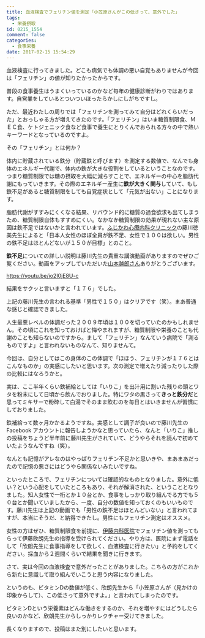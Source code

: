 ```yaml
---
title: 血液検査でフェリチン値を測定「小笠原さんがこの低さって、意外でした」
tags:
  - 栄養摂取
id: 0215_1554
comment: false
categories:
  - 食事栄養
date: 2017-02-15 15:54:29
---
```


血液検査に行ってきました。どこも病気でも体調の悪い自覚もありませんが今回は「フェリチン」の値が知りたかったからです。

普段の食事養生はうまくいっているのかなど毎年の健康診断がわりではあります。自営業をしているとついついほったらかしにしがちですし。

ただ、最近わたしの周りでは「フェリチンを測ってみて自分はどれくらいだった」とおっしゃる方が増えてきたのです。「フェリチン」はいま糖質制限食、ＭＥＣ食、ケトジェニック食など食事で養生にとりくんでおられる方々の中で熱いキーワードとなっているのですよ。

その「フェリチン」とは何か？
<!--more-->
<script async src="//pagead2.googlesyndication.com/pagead/js/adsbygoogle.js"></script>
<!-- レスポンシブ -->
<ins class="adsbygoogle"
     style="display:block"
     data-ad-client="ca-pub-1326353612309906"
     data-ad-slot="9574351073"
     data-ad-format="auto"></ins>
<script>
(adsbygoogle = window.adsbygoogle || []).push({});
</script>

体内に貯蔵されている鉄分（貯蔵鉄と呼びます）を測定する数値で、なんでも身体のエネルギー代謝で、体内の鉄が大きな役割をしているということなのです。つまり糖質制限では糖の摂取を大幅に減らすことで、エネルギーの中心を脂肪代謝にもっていきます。その際のエネルギー産生に**鉄が大きく関与**していて、もし鉄不足があると糖質制限をしても自覚症状として「元気が出ない」ことになります。

脂肪代謝がすすみにくくなる結果、リバウンド的に糖質の過食欲求も出てしまうため、糖質制限自体もすすめにくい。なかなか糖質制限の効果が現れない主な原因は鉄不足ではないかと言われています。[ふじかわ心療内科クリニック](http://www.myclinic.ne.jp/fujikawa_cli/pc/)の藤川徳美先生によると「日本人女性のほぼ全員が鉄不足、女性で１００は欲しい。男性の鉄不足はほとんどないが１５０が目標」とのこと。

**鉄不足**についての詳しい説明は藤川先生の貴重な講演動画がありますのでぜひご覧ください。動画をアップしていただいた[山本越郎さん](https://www.facebook.com/yart0108)ありがとうございます。

https://youtu.be/io2I0jE8U-c

結果をサクッと言いますと「１７６」でした。

上記の藤川先生の言われる基準「男性で１５０」はクリアです（笑）。まあ普通な感じと確認できました。

人生最悪レベルの体調だった２００９年頃は１００を切っていたのかもしれません。その頃にこれを知っておけばと悔やまれますが、糖質制限や栄養のことも代謝のことも知らないのですから。まして「フェリチン」なんていう病院で「測るものですよ」と言われないものなんて、知りませんて。

今回は、自分としてはこの身体のこの体調で「ほほう、フェリチンが１７６とはこんなものか」の実感にしたいと思います。次の測定で増えたり減ったりした際の比較にはなろうかと。

実は、ここ半年くらい鉄補給としては「いりこ」を出汁用に割いた残りの頭とワタを粉末にして日頃から飲んでおりました。特にワタの黒さって**きっと鉄分だ**と思ってミキサーで粉砕して白湯でそのまま飲むのを毎日とはいきませんが習慣にしておりました。

鉄補給って数ヶ月かかるようですね。実感として調子が良いので藤川先生のFacebook アカウントに報告しようかなと思っていたら、なんと「いりこ」推しの投稿をちょうど半年前に藤川先生がされていて、どうやらそれを読んで初めていたようなんですね（笑）。

なんとも記憶がアレなのはやっぱりフェリチン不足かと思いきや、まあまあだったので記憶の悪さにはどうやら関係ないみたいですね。

といったところで、フェリチンについては確認的なものとなりました。意外に低い？という心配をしていたところもあり、それが解消された、ということとなりました。知人女性で一桁とか１０台とか、食事をしっかり取り組んでる方でも５０台とか聞いていましたから、一度、自分の数値を知っておくのもいいものです。藤川先生は上記の動画でも「男性の鉄不足はほとんどいない」と言われてますが、本当にそうだ、と納得できたし。男性にもフェリチン測定はオススメ。

女性の方はぜひ、糖質制限食を前提に、[伊藤内科医院](http://www7b.biglobe.ne.jp/~itonaika/)でフェリチン値を測ってもらって伊藤欣朗先生の指導を受けられてください。やり方は、医院にまず電話をして「欣朗先生に食事指導をして欲しく、血液検査に行きたい」と予約をしてください。採血から２週間くらいで結果を聞きに行きます。

さて、実は今回の血液検査で意外だったことがありました。こちらの方がこれから新たに意識して取り組んでいこうと思う内容になりました。

というのも、ビタミンDの数値が低く、欣朗先生から「小笠原さんが（見かけの印象からして）、この低さって意外ですよ。」と言われてしまったのです。

ビタミンDという栄養素はどんな働きをするのか、それを増やすにはどうしたら良いのかなど、欣朗先生からしっかりレクチャー受けてきました。

長くなりますので、投稿はまた別にしたいと思います。